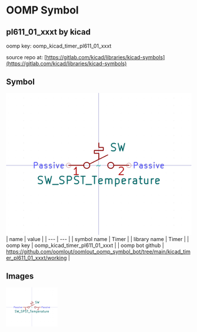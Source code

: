 # OOMP Symbol  
## pl611_01_xxxt  by kicad  
  
oomp key: oomp_kicad_timer_pl611_01_xxxt  
  
source repo at: [https://gitlab.com/kicad/libraries/kicad-symbols](https://gitlab.com/kicad/libraries/kicad-symbols)  
## Symbol  
  
[![working.png](working_600.png)](working.png)  
| name | value | 
| --- | --- | 
| symbol name | Timer | 
| library name | Timer | 
| oomp key | oomp_kicad_timer_pl611_01_xxxt | 
| oomp bot github | https://github.com/oomlout/oomlout_oomp_symbol_bot/tree/main/kicad_timer_pl611_01_xxxt/working | 
## Images  
  
[![working.png](working_140.png)](working.png)  

